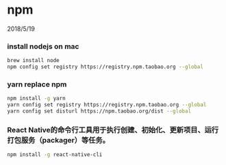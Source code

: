 # npm
2018/5/19


### install nodejs on mac
```bash
brew install node
npm config set registry https://registry.npm.taobao.org --global
```


### yarn replace npm
```bash
npm install -g yarn
yarn config set registry https://registry.npm.taobao.org --global
yarn config set disturl https://npm.taobao.org/dist --global
```



### React Native的命令行工具用于执行创建、初始化、更新项目、运行打包服务（packager）等任务。
```bash
npm install -g react-native-cli

```
